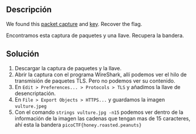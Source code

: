 ## Descripción
We found this [packet capture](https://jupiter.challenges.picoctf.org/static/fbf98e695555a2a48fe42c9a245de376/capture.pcap) and [key](https://jupiter.challenges.picoctf.org/static/fbf98e695555a2a48fe42c9a245de376/picopico.key). Recover the flag.

Encontramos esta captura de paquetes y una llave. Recupera la bandera.
## Solución
1. Descargar la captura de paquetes y la llave.
2. Abrir la captura con el programa WireShark, allí podemos ver el hilo de transmisión de paquetes TLS. Pero no podemos ver su contenido.
3. En `Edit > Preferences... > Protocols > TLS` y añadimos la llave de desencriptación.
4. En `File > Export Objects > HTTPS...` y guardamos la imagen `vulture.jpeg`
5. Con el comando `strings vulture.jpg -n15` podemos ver dentro de la información de la imagen las cadenas que tengan mas de 15 caracteres, ahí esta la bandera `picoCTF{honey.roasted.peanuts}`